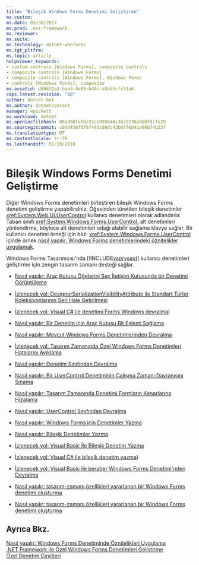 ```yaml
---
title: "Bileşik Windows Forms Denetimi Geliştirme"
ms.custom: 
ms.date: 03/30/2017
ms.prod: .net-framework
ms.reviewer: 
ms.suite: 
ms.technology: dotnet-winforms
ms.tgt_pltfrm: 
ms.topic: article
helpviewer_keywords:
- custom controls [Windows Forms], composite controls
- composite controls [Windows Forms]
- composite controls [Windows Forms], Windows Forms
- controls [Windows Forms], composite
ms.assetid: d086f2a3-baa3-4e09-b40c-a5bb3cfc51a6
caps.latest.revision: "18"
author: dotnet-bot
ms.author: dotnetcontent
manager: wpickett
ms.workload: dotnet
ms.openlocfilehash: 06ad98fef8c51cb995644c3b29236a9b0f8cfe29
ms.sourcegitcommit: c0dd436f6f8f44dc80dc43b07f6841a00b74b23f
ms.translationtype: MT
ms.contentlocale: tr-TR
ms.lasthandoff: 01/19/2018
---
```

# <a name="developing-a-composite-windows-forms-control"></a>Bileşik Windows Forms Denetimi Geliştirme
Diğer Windows Forms denetimleri birleştiren bileşik Windows Forms denetimi geliştirme yapabilirsiniz. Öğesinden türetilen bileşik denetimler <xref:System.Web.UI.UserControl> kullanıcı denetimleri olarak adlandırılır. Taban sınıfı <xref:System.Windows.Forms.UserControl>, alt denetimleri yönlendirme, böylece alt denetimleri odağı alabilir sağlama klavye sağlar. Bir kullanıcı denetimi örneği için bkz: <xref:System.Windows.Forms.UserControl> içinde örnek [nasıl yapılır: Windows Forms denetimlerindeki öznitelikler uygulamak](../../../../docs/framework/winforms/controls/how-to-apply-attributes-in-windows-forms-controls.md).  
  
 Windows Forms Tasarımcısı'nda [!INCLUDE[vsprvsext](../../../../includes/vsprvsext-md.md)] kullanıcı denetimleri geliştirme için zengin tasarım zamanı desteği sağlar.  
  
-   [Nasıl yapılır: Araç Kutusu Öğelerini Seç İletişim Kutusunda bir Denetimi Görüntüleme](http://msdn.microsoft.com/library/9yxtkx75\(v=vs.110\))  
  
-   [İzlenecek yol: DesignerSerializationVisibilityAttribute ile Standart Türler Koleksiyonlarının Seri Hale Getirilmesi](http://msdn.microsoft.com/library/ms171731\(v=vs.110\))  
  
-   [İzlenecek yol: Visual C# ile denetimi Forms Windows devralma](http://msdn.microsoft.com/library/09476da0-8d4c-4a4c-b969-649519dfb438))  
  
-   [Nasıl yapılır: Bir Denetim için Araç Kutusu Bit Eşlemi Sağlama](http://msdn.microsoft.com/library/4wk1wc0a\(v=vs.110\))  
  
-   [Nasıl yapılır: Mevcut Windows Forms Denetimlerinden Devralma](http://msdn.microsoft.com/library/7h62478z\(v=vs.110\))  
  
-   [İzlenecek yol: Tasarım Zamanında Özel Windows Forms Denetimleri Hatalarını Ayıklama](http://msdn.microsoft.com/library/5ytx0z24\(v=vs.110\))  
  
-   [Nasıl yapılır: Denetim Sınıfından Devralma](http://msdn.microsoft.com/library/skcysbt2\(v=vs.110\))  
  
-   [Nasıl yapılır: Bir UserControl Denetiminin Çalışma Zamanı Davranışını Sınama](http://msdn.microsoft.com/library/ms171738\(v=vs.110\))  
  
-   [Nasıl yapılır: Tasarım Zamanında Denetimi Formların Kenarlarına Hizalama](http://msdn.microsoft.com/library/1fxyb15b\(v=vs.110\))  
  
-   [Nasıl yapılır: UserControl Sınıfından Devralma](http://msdn.microsoft.com/library/00ctb4z0\(v=vs.110\))  
  
-   [Nasıl yapılır: Windows Forms için Denetimler Yazma](http://msdn.microsoft.com/library/bs3yhkh7\(v=vs.110\))  
  
-   [Nasıl yapılır: Bileşik Denetimler Yazma](http://msdn.microsoft.com/library/3sf86w5h\(v=vs.110\))  
  
-   [İzlenecek yol: Visual Basic İle Bileşik Denetim Yazma](http://msdn.microsoft.com/library/c316f119\(v=vs.110\))  
  
-   [İzlenecek yol: Visual C# ile bileşik denetim yazma](http://msdn.microsoft.com/library/f88481a8-c746-4a36-9479-374ce5f2e91f))  
  
-   [İzlenecek yol: Visual Basic ile beraber Windows Forms Denetimi'nden Devralma](http://msdn.microsoft.com/library/w2a8y03d\(v=vs.110\))  
  
-   [Nasıl yapılır: tasarım-zamanı özellikleri yararlanan bir Windows Forms denetimi oluşturma](http://msdn.microsoft.com/library/307hck25\(v=vs.110\))  
  
-   [Nasıl yapılır: tasarım-zamanı özellikleri yararlanan bir Windows Forms denetimi oluşturma](http://msdn.microsoft.com/library/307hck25\(v=vs.120\))  
  
## <a name="see-also"></a>Ayrıca Bkz.  
 [Nasıl yapılır: Windows Forms Denetiminde Öznitelikleri Uygulama](../../../../docs/framework/winforms/controls/how-to-apply-attributes-in-windows-forms-controls.md)  
 [.NET Framework ile Özel Windows Forms Denetimleri Geliştirme](../../../../docs/framework/winforms/controls/developing-custom-windows-forms-controls.md)  
 [Özel Denetim Çeşitleri](../../../../docs/framework/winforms/controls/varieties-of-custom-controls.md)
